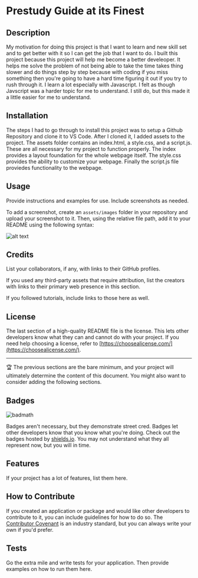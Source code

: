 # Prestudy Guide at its Finest

## Description

My motivation for doing this project is that I want to learn and new skill set and to get better with it so I can get the job that I want to do. I built this project because this project will help me become a better develeoper. It helps me solve the problem of not being able to take the time takes thing slower and do things step by step because with coding if you miss something then you're going to have a hard time figuring it out if you try to rush through it. I learn a lot especially with Javascript. I felt as though Javscript was a harder topic for me to understand. I still do, but this made it a little easier for me to understand.

## Installation

The steps I had to go through to install this project was to setup a Github Repository and clone it to VS Code. After I cloned it, I added assets to the project. The assets folder contains an index.html, a style.css, and a script.js. These are all necessary for my project to function properly. The index provides a layout foundation for the whole webpage itself. The style.css provides the ability to customize your webpage. Finally the script.js file proviedes functionality to the webpage.


## Usage

Provide instructions and examples for use. Include screenshots as needed.

To add a screenshot, create an `assets/images` folder in your repository and upload your screenshot to it. Then, using the relative file path, add it to your README using the following syntax:

![alt text](assets/images/screenshot.png)

## Credits

List your collaborators, if any, with links to their GitHub profiles.

If you used any third-party assets that require attribution, list the creators with links to their primary web presence in this section.

If you followed tutorials, include links to those here as well.

## License

The last section of a high-quality README file is the license. This lets other developers know what they can and cannot do with your project. If you need help choosing a license, refer to [https://choosealicense.com/](https://choosealicense.com/).

---

🏆 The previous sections are the bare minimum, and your project will ultimately determine the content of this document. You might also want to consider adding the following sections.

## Badges

![badmath](https://img.shields.io/github/languages/top/nielsenjared/badmath)

Badges aren't necessary, but they demonstrate street cred. Badges let other developers know that you know what you're doing. Check out the badges hosted by [shields.io](https://shields.io/). You may not understand what they all represent now, but you will in time.

## Features

If your project has a lot of features, list them here.

## How to Contribute

If you created an application or package and would like other developers to contribute to it, you can include guidelines for how to do so. The [Contributor Covenant](https://www.contributor-covenant.org/) is an industry standard, but you can always write your own if you'd prefer.

## Tests

Go the extra mile and write tests for your application. Then provide examples on how to run them here.
